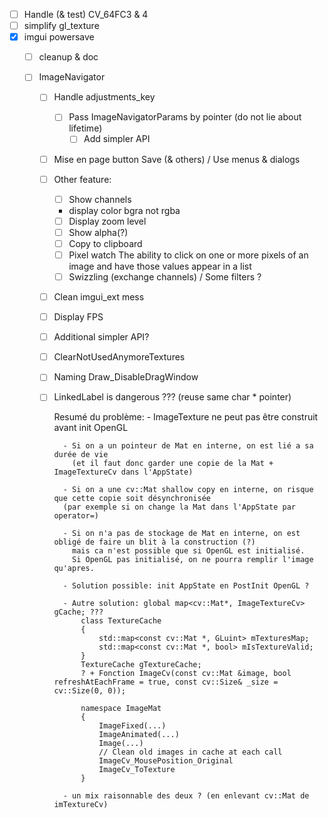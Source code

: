 * [ ] Handle (& test) CV_64FC3 & 4
* [ ] simplify gl_texture
* [X] imgui powersave 
  * [ ] cleanup & doc

  * [ ] ImageNavigator
    * [ ] Handle adjustments_key
      * [ ] Pass ImageNavigatorParams by pointer (do not lie about lifetime)
        * [ ] Add simpler API
    * [ ] Mise en page button Save (& others) / Use menus & dialogs
    * [ ] Other feature: 
      * [ ] Show channels 
      * display color bgra not rgba
      * [ ] Display zoom level 
      * [ ] Show alpha(?) 
      * [ ] Copy to clipboard
      * [ ] Pixel watch  The ability to click on one or more pixels of an image and have those values appear in a list
      * [ ] Swizzling (exchange channels) / Some filters ?
    * [ ] Clean imgui_ext mess
    * [ ] Display FPS
    * [ ] Additional simpler API?
    * [ ] ClearNotUsedAnymoreTextures
    * [ ] Naming Draw_DisableDragWindow
    * [ ] LinkedLabel is dangerous ??? (reuse same char * pointer)

        Resumé du problème:
            - ImageTexture ne peut pas être construit avant init OpenGL

            - Si on a un pointeur de Mat en interne, on est lié a sa durée de vie
              (et il faut donc garder une copie de la Mat + ImageTextureCv dans l'AppState)

            - Si on a une cv::Mat shallow copy en interne, on risque que cette copie soit désynchronisée
            (par exemple si on change la Mat dans l'AppState par operator=)

            - Si on n'a pas de stockage de Mat en interne, on est obligé de faire un blit à la construction (?)
              mais ca n'est possible que si OpenGL est initialisé.
              Si OpenGL pas initialisé, on ne pourra remplir l'image qu'apres.

            - Solution possible: init AppState en PostInit OpenGL ?

            - Autre solution: global map<cv::Mat*, ImageTextureCv> gCache; ???
                class TextureCache
                {
                    std::map<const cv::Mat *, GLuint> mTexturesMap;
                    std::map<const cv::Mat *, bool> mIsTextureValid;
                }
                TextureCache gTextureCache;
                ? + Fonction ImageCv(const cv::Mat &image, bool refreshAtEachFrame = true, const cv::Size& _size = cv::Size(0, 0));

                namespace ImageMat
                {
                    ImageFixed(...)
                    ImageAnimated(...)
                    Image(...)
                    // Clean old images in cache at each call
                    ImageCv_MousePosition_Original
                    ImageCv_ToTexture
                }

            - un mix raisonnable des deux ? (en enlevant cv::Mat de imTextureCv)


